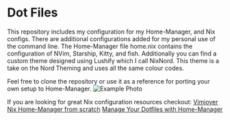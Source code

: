 # Dot Files
This repository includes my configuration for my Home-Manager, and Nix configs. There are additional configurations added for my personal use of the command line. The Home-Manager file home.nix contains the configuration of NVim, Starship, Kitty, and fish. Additionally you can find a custom theme designed using Lushify which I call NixNord. This theme is a take on the Nord Theming and uses all the same colour codes.

Feel free to clone the repository or use it as a reference for porting your own setup to Home-Manager.
![Example Photo](https://github.com/Nebula5102/dotfiles/Example.png)

If you are looking for great Nix configuration resources checkout:
[Vimjoyer](https://www.youtube.com/@vimjoyer)
[Nix Home-Manager from scratch](https://www.youtube.com/watch?v=rUvjkBuKua4&t=2614s)
[Manage Your Dotfiles with Home-Manager](https://www.youtube.com/watch?v=IiyBeR-Guqw&t=703s)
